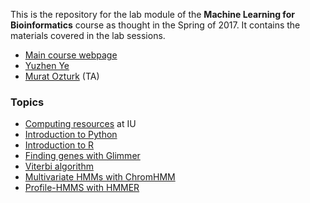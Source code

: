 This is the repository for the lab module of the **Machine Learning for Bioinformatics** course as thought in the Spring of 2017.
It contains the materials covered in the lab sessions.

  * [Main course webpage](http://homes.soic.indiana.edu/classes/spring2017/info/i529-yye/index.php)
  * [Yuzhen Ye](http://homes.soic.indiana.edu/yye/lab/index.php)
  * [Murat Ozturk](http://murat.littleblack.fish) (TA)

### Topics

  * [Computing resources](computing/) at IU
  * [Introduction to Python](Python-intro/)
  * [Introduction to R](R-intro/)
  * [Finding genes with Glimmer](Glimmer/)
  * [Viterbi algorithm](viterbi/)
  * [Multivariate HMMs with ChromHMM](Chromhmm/)
  * [Profile-HMMS with HMMER](HMMER/)
